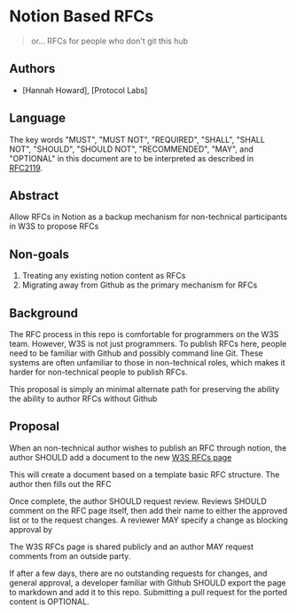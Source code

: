 # Notion Based RFCs

> or... RFCs for people who don't git this hub

## Authors

- [Hannah Howard], [Protocol Labs]

## Language

The key words "MUST", "MUST NOT", "REQUIRED", "SHALL", "SHALL NOT", "SHOULD", "SHOULD NOT", "RECOMMENDED", "MAY", and "OPTIONAL" in this document are to be interpreted as described in [RFC2119](https://datatracker.ietf.org/doc/html/rfc2119).

## Abstract

Allow RFCs in Notion as a backup mechanism for non-technical participants in W3S to propose RFCs

## Non-goals

1. Treating any existing notion content as RFCs
2. Migrating away from Github as the primary mechanism for RFCs

## Background

The RFC process in this repo is comfortable for programmers on the W3S team. However, W3S is not just programmers. To publish RFCs here, people need to be familiar with Github and possibly command line Git. These systems are often unfamiliar to those in non-technical roles, which makes it harder for non-technical people to publish RFCs.

This proposal is simply an minimal alternate path for preserving the ability the ability to author RFCs without Github

## Proposal

When an non-technical author wishes to publish an RFC through notion, the author SHOULD add a document to the new [W3S RFCs page](https://www.notion.so/w3sat/f8233dc100324e579cb8f21198dac929?v=78a19e5c711544dd9fe35cde4cbab5b8&pvs=4)

This will create a document based on a template basic RFC structure. The author then fills out the RFC

Once complete, the author SHOULD request review. Reviews SHOULD comment on the RFC page itself, then add their name to either the approved list or to the request changes. A reviewer MAY specify a change as blocking approval by 

The W3S RFCs page is shared publicly and an author MAY request comments from an outside party.

If after a few days, there are no outstanding requests for changes, and general approval, a developer familiar with Github SHOULD export the page to markdown and add it to this repo. Submitting a pull request for the ported content is OPTIONAL.